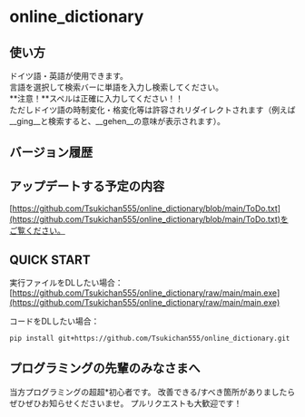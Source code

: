# online_dictionary

## 使い方
ドイツ語・英語が使用できます。  
言語を選択して検索バーに単語を入力し検索してください。  
**注意！**スペルは正確に入力してください！！  
ただしドイツ語の時制変化・格変化等は許容されリダイレクトされます（例えば__ging__と検索すると、__gehen__の意味が表示されます）。

## バージョン履歴

## アップデートする予定の内容
[https://github.com/Tsukichan555/online_dictionary/blob/main/ToDo.txt](https://github.com/Tsukichan555/online_dictionary/blob/main/ToDo.txt)をご覧ください。

## QUICK START
実行ファイルをDLしたい場合：  
[https://github.com/Tsukichan555/online_dictionary/raw/main/main.exe](https://github.com/Tsukichan555/online_dictionary/raw/main/main.exe)

コードをDLしたい場合：
```
pip install git+https://github.com/Tsukichan555/online_dictionary.git
```

## プログラミングの先輩のみなさまへ
当方プログラミングの超超*初心者です。
改善できる/すべき箇所がありましたらぜひぜひお知らせくださいませ。
プルリクエストも大歓迎です！
